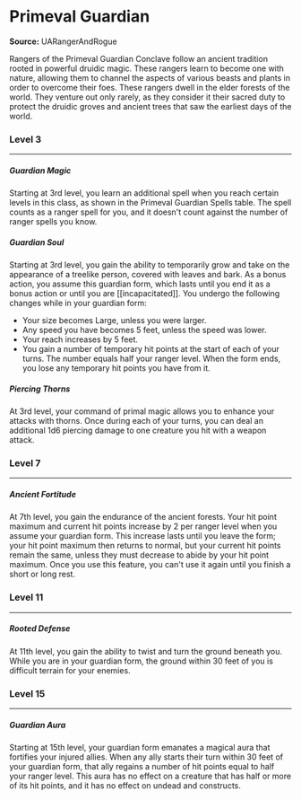 # Primeval Guardian

**Source:** UARangerAndRogue

Rangers of the Primeval Guardian Conclave follow an ancient tradition rooted in powerful druidic magic. These rangers learn to become one with nature, allowing them to channel the aspects of various beasts and plants in order to overcome their foes.
These rangers dwell in the elder forests of the world. They venture out only rarely, as they consider it their sacred duty to protect the druidic groves and ancient trees that saw the earliest days of the world.

### Level 3
---
##### **Guardian Magic**
Starting at 3rd level, you learn an additional spell when you reach certain levels in this class, as shown in the Primeval Guardian Spells table. The spell counts as a ranger spell for you, and it doesn't count against the number of ranger spells you know.

##### **Guardian Soul**
Starting at 3rd level, you gain the ability to temporarily grow and take on the appearance of a treelike person, covered with leaves and bark. As a bonus action, you assume this guardian form, which lasts until you end it as a bonus action or until you are [[incapacitated]].
You undergo the following changes while in your guardian form:
- Your size becomes Large, unless you were larger.
- Any speed you have becomes 5 feet, unless the speed was lower.
- Your reach increases by 5 feet.
- You gain a number of temporary hit points at the start of each of your turns. The number equals half your ranger level. When the form ends, you lose any temporary hit points you have from it.

##### **Piercing Thorns**
At 3rd level, your command of primal magic allows you to enhance your attacks with thorns. Once during each of your turns, you can deal an additional 1d6 piercing damage to one creature you hit with a weapon attack.

### Level 7
---
##### **Ancient Fortitude**
At 7th level, you gain the endurance of the ancient forests. Your hit point maximum and current hit points increase by 2 per ranger level when you assume your guardian form. This increase lasts until you leave the form; your hit point maximum then returns to normal, but your current hit points remain the same, unless they must decrease to abide by your hit point maximum.
Once you use this feature, you can't use it again until you finish a short or long rest.

### Level 11
---
##### **Rooted Defense**
At 11th level, you gain the ability to twist and turn the ground beneath you. While you are in your guardian form, the ground within 30 feet of you is difficult terrain for your enemies.

### Level 15
---
##### **Guardian Aura**
Starting at 15th level, your guardian form emanates a magical aura that fortifies your injured allies. When any ally starts their turn within 30 feet of your guardian form, that ally regains a number of hit points equal to half your ranger level. This aura has no effect on a creature that has half or more of its hit points, and it has no effect on undead and constructs.